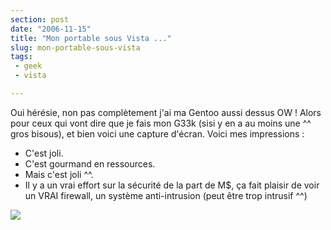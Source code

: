 ```yaml
---
section: post
date: "2006-11-15"
title: "Mon portable sous Vista ..."
slug: mon-portable-sous-vista
tags:
 - geek
 - vista

---
```


Oui hérésie, non pas complètement j'ai ma Gentoo aussi dessus OW ! Alors pour ceux qui vont dire que je fais mon G33k (sisi y en a au moins une ^^ gros bisous), et bien voici une capture d'écran. Voici mes impressions :

  * C'est joli.
  * C'est gourmand en ressources.
  * Mais c'est joli ^^.
  * Il y a un vrai effort sur la sécurité de la part de M$, ça fait plaisir de voir un VRAI firewall, un système anti-intrusion (peut être trop intrusif ^^)

![](/images/screens/vista_screen1.jpg)
